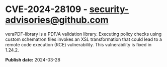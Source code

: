 # CVE-2024-28109 - security-advisories@github.com

veraPDF-library is a PDF/A validation library. Executing policy checks using custom schematron files invokes an XSL transformation that could lead to a remote code execution (RCE) vulnerability. This vulnerability is fixed in 1.24.2.

**Publish date:** 2024-03-28
